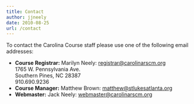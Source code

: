 ```yaml
---
title: Contact
author: jjneely
date: 2010-08-25
url: /contact
---
```

To contact the Carolina Course staff please use one of the following email addresses:

  * **Course Registrar:** Marilyn Neely: <registrar@carolinarscm.org> <br />
    1765 W. Pennsylvania Ave. <br />
    Southern Pines, NC 28387 <br />
    910.690.9236
  * **Course Manager:** Matthew Brown: <matthew@stlukesatlanta.org>
  * **Webmaster:** Jack Neely: <webmaster@carolinarscm.org>
